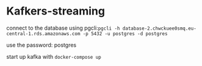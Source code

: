 # Kafkers-streaming

connect to the database using pgcli:`pgcli -h database-2.chwckuee0smq.eu-central-1.rds.amazonaws.com -p 5432 -u postgres -d postgres` 

use the password: postgres

start up kafka with  `docker-compose up`

